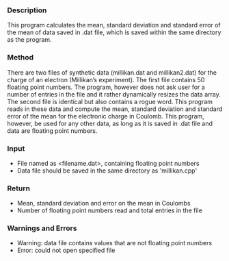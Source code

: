 ### Description
This program calculates the mean, standard deviation and standard error of the mean of data saved in .dat file, which is saved within the same directory as the program.

### Method
There are two files of synthetic data (millikan.dat and millikan2.dat) for the charge of an electron (Millikan’s experiment). The first file contains 50 floating point numbers. The program, however does not ask user for a number of entries in the file and it rather dynamically resizes the data array. The second file is identical but also contains a rogue word. This program reads in these data and compute the mean, standard deviation and standard error of the mean for the electronic charge in Coulomb. This program, however, be used for any other data, as long as it is saved in .dat file and data are floating point numbers.

### Input
* File named as <filename.dat>, containing floating point numbers
* Data file should be saved in the same directory as 'millikan.cpp'

### Return
* Mean, standard deviation and error on the mean in Coulombs
* Number of floating point numbers read and total entries in the file

### Warnings and Errors
* Warning: data file contains values that are not floating point numbers
* Error: could not open specified file